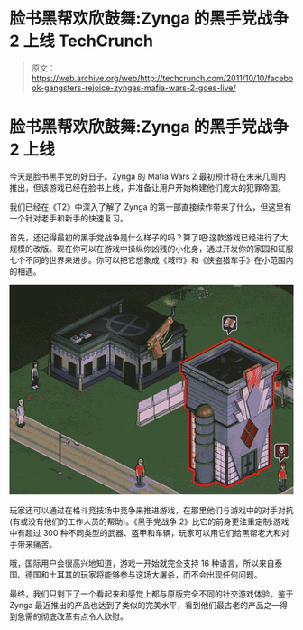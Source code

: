 # 脸书黑帮欢欣鼓舞:Zynga 的黑手党战争 2 上线 TechCrunch

> 原文：<https://web.archive.org/web/http://techcrunch.com/2011/10/10/facebook-gangsters-rejoice-zyngas-mafia-wars-2-goes-live/>

# 脸书黑帮欢欣鼓舞:Zynga 的黑手党战争 2 上线

今天是脸书黑手党的好日子。Zynga 的 Mafia Wars 2 最初预计将在未来几周内推出，但该游戏已经在脸书上线，并准备让用户开始构建他们庞大的犯罪帝国。

我们已经在《T2》中深入了解了 Zynga 的第一部直接续作带来了什么，但这里有一个针对老手和新手的快速复习。

首先，还记得最初的黑手党战争是什么样子的吗？算了吧:这款游戏已经进行了大规模的改版。现在你可以在游戏中操纵你凶残的小化身，通过开发你的家园和征服七个不同的世界来进步。你可以把它想象成《城市》和《侠盗猎车手》在小范围内的相遇。

[![](img/5213ad2ad984ceb11ef12d17810242d4.png "mafiawars")](https://web.archive.org/web/20230203142431/https://techcrunch.com/wp-content/uploads/2011/10/mafiawars.jpg)

玩家还可以通过在格斗竞技场中竞争来推进游戏，在那里他们与游戏中的对手对抗(有或没有他们的工作人员的帮助)。《黑手党战争 2》比它的前身更注重定制:游戏中有超过 300 种不同类型的武器、盔甲和车辆，玩家可以用它们给黑帮老大和对手带来痛苦。

哦，国际用户会很高兴地知道，游戏一开始就完全支持 16 种语言，所以来自泰国、德国和土耳其的玩家将能够参与这场大屠杀，而不会出现任何问题。

最终，我们只剩下了一个看起来和感觉上都与原版完全不同的社交游戏体验。鉴于 Zynga 最近推出的产品也达到了类似的完美水平，看到他们最古老的产品之一得到急需的彻底改革有点令人欣慰。
